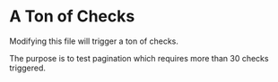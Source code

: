 # A Ton of Checks

Modifying this file will trigger a ton of checks.

The purpose is to test pagination which requires more than 30 checks triggered.

<!--
    Random content for testing: test9
-->
